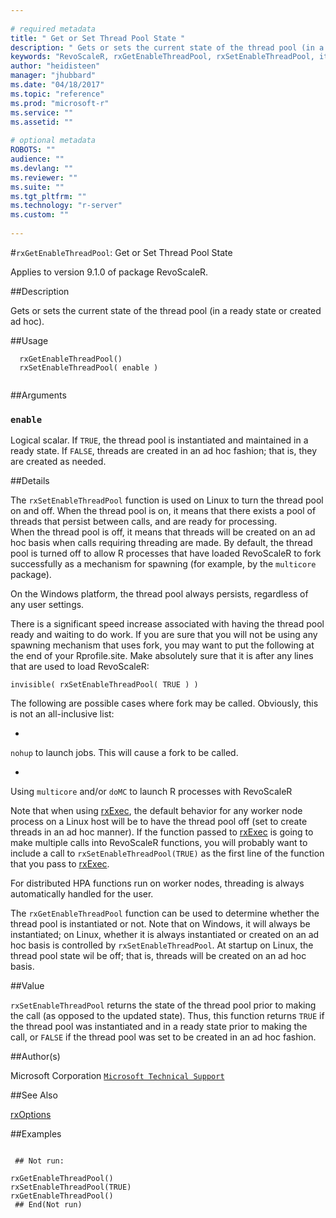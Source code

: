 ```yaml
--- 
 
# required metadata 
title: " Get or Set Thread Pool State " 
description: " Gets or sets the current state of the thread pool (in a ready state or created ad hoc). " 
keywords: "RevoScaleR, rxGetEnableThreadPool, rxSetEnableThreadPool, iteration" 
author: "heidisteen" 
manager: "jhubbard" 
ms.date: "04/18/2017" 
ms.topic: "reference" 
ms.prod: "microsoft-r" 
ms.service: "" 
ms.assetid: "" 
 
# optional metadata 
ROBOTS: "" 
audience: "" 
ms.devlang: "" 
ms.reviewer: "" 
ms.suite: "" 
ms.tgt_pltfrm: "" 
ms.technology: "r-server" 
ms.custom: "" 
 
--- 
```

 
 
 
 #`rxGetEnableThreadPool`:  Get or Set Thread Pool State 

 Applies to version 9.1.0 of package RevoScaleR.
 
 ##Description
 
Gets or sets the current state of the thread pool (in a ready state or created ad hoc).
 
 
 
 ##Usage

```   
  rxGetEnableThreadPool()
  rxSetEnableThreadPool( enable )
 
```
 
 ##Arguments

   
  
 ### `enable`
  Logical scalar. If `TRUE`, the thread pool is instantiated and maintained in a ready state. If `FALSE`, threads are created in an ad hoc fashion; that is, they are created as needed.  
  
 
 
 ##Details
 
The `rxSetEnableThreadPool` function is used on Linux to turn the thread pool on and off.  When the thread pool is on, 
it means that there exists a pool of threads that persist between calls, and are ready for processing.  
When the thread pool is off, it means that threads will be created on an ad hoc basis when calls requiring
threading are made. By default, the thread pool is turned off to allow R processes that have loaded RevoScaleR
to fork successfully as a mechanism for spawning (for example, by the `multicore` package).

On the Windows platform, the thread pool always persists, regardless of any user settings. 

There is a significant speed increase associated with having the thread pool ready and waiting to do work.  If 
you are sure that you will not be using any spawning mechanism that uses fork, you may want to put the following 
at the end of your Rprofile.site.  Make absolutely sure that it is after any lines that are used to load RevoScaleR:

` invisible( rxSetEnableThreadPool( TRUE ) ) `

The following are possible cases where fork may be called.  Obviously, this is not an all-inclusive list:



* 
`nohup` to launch jobs.  This will cause a fork to be called.

* 
Using `multicore` and/or `doMC` to launch R processes with RevoScaleR



Note that when using [rxExec](../../r-reference/revoscaler/rxexec.md), the default behavior for any worker node process on a Linux host will be to have 
the thread pool off (set to create threads in an ad hoc manner).  If the function passed to [rxExec](../../r-reference/revoscaler/rxexec.md) is going to make 
multiple calls into RevoScaleR functions, you will probably want to include a call to `rxSetEnableThreadPool(TRUE)` as
the first line of the function that you pass to [rxExec](../../r-reference/revoscaler/rxexec.md).

For distributed HPA functions run on worker nodes, threading is always automatically handled for the user.

The `rxGetEnableThreadPool` function can be used to determine whether the thread pool is instantiated or not.  Note that on Windows,
it will always be instantiated; on Linux, whether it is always instantiated or created on an ad hoc basis
is controlled by `rxSetEnableThreadPool`.  At startup on Linux, the thread pool state wil be off; that is,
threads will be created on an ad hoc basis.
 
 
 ##Value
 
`rxSetEnableThreadPool` returns the state of the thread pool prior to making the call (as opposed to the updated state).  Thus, this function returns
`TRUE` if the thread pool was instantiated and in a ready state prior to making the call, or `FALSE` if the thread pool 
was set to be created in an ad hoc fashion. 
 
 ##Author(s)
 
Microsoft Corporation [`Microsoft Technical Support`](https://go.microsoft.com/fwlink/?LinkID=698556&clcid=0x409)

 
 
 ##See Also
 
[rxOptions](rxOptions.md)
   
 
 ##Examples

 ```
   
  ## Not run:
 
rxGetEnableThreadPool()
rxSetEnableThreadPool(TRUE)
rxGetEnableThreadPool()
  ## End(Not run) 
  
 
```
 
 
